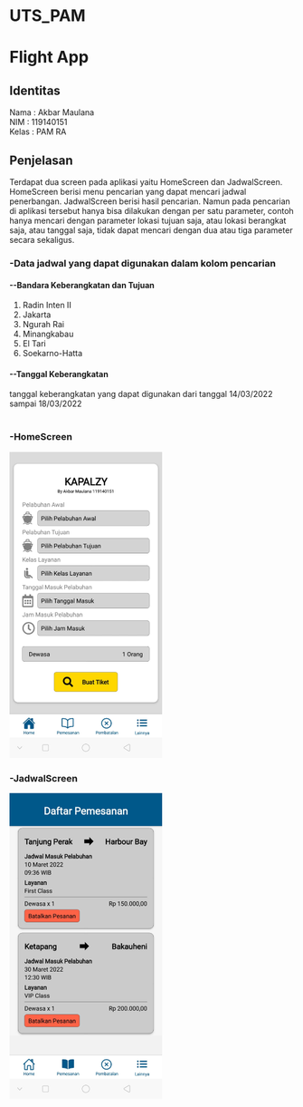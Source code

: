 # UTS_PAM
# Flight App
## Identitas
Nama : Akbar Maulana<br>
NIM : 119140151<br>
Kelas : PAM RA
## Penjelasan
Terdapat dua screen pada aplikasi yaitu HomeScreen dan JadwalScreen. HomeScreen berisi menu pencarian yang dapat mencari jadwal penerbangan. JadwalScreen berisi hasil pencarian. Namun pada pencarian di aplikasi tersebut hanya bisa dilakukan dengan per satu parameter, contoh hanya mencari dengan parameter lokasi tujuan saja, atau lokasi berangkat saja, atau tanggal saja, tidak dapat mencari dengan dua atau tiga parameter secara sekaligus.<br>
### -Data jadwal yang dapat digunakan dalam kolom pencarian
#### --Bandara Keberangkatan dan Tujuan
1. Radin Inten II<br>
2. Jakarta<br>
3. Ngurah Rai<br>
4. Minangkabau<br>
5. El Tari<br>
6. Soekarno-Hatta<br>
#### --Tanggal Keberangkatan
tanggal keberangkatan yang dapat digunakan dari tanggal 14/03/2022 sampai 18/03/2022<br><br>
### -HomeScreen
<img src="Home Screen.jpeg" width="270" height="540"><br>
### -JadwalScreen
<img src="Pemesanan Screen.jpeg" width="270" height="540">
